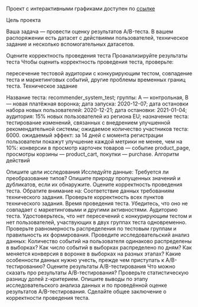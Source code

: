 Проект с интерактивными графиками доступен по [ссылке](https://nbviewer.org/github/UrbanGron/projects/blob/main/yd_final/ab_test/final_ab.ipynb)

Цель проекта

Ваша задача — провести оценку результатов A/B-теста. В вашем распоряжении есть датасет с действиями пользователей, техническое задание и несколько вспомогательных датасетов.

Оцените корректность проведения теста
Проанализируйте результаты теста
Чтобы оценить корректность проведения теста, проверьте:

пересечение тестовой аудитории с конкурирующим тестом,
совпадение теста и маркетинговых событий, другие проблемы временных границ теста.
Техническое задание

Название теста: recommender_system_test;
группы: А — контрольная, B — новая платёжная воронка;
дата запуска: 2020-12-07;
дата остановки набора новых пользователей: 2020-12-21;
дата остановки: 2021-01-04;
аудитория: 15% новых пользователей из региона EU;
назначение теста: тестирование изменений, связанных с внедрением улучшенной рекомендательной системы;
ожидаемое количество участников теста: 6000.
ожидаемый эффект: за 14 дней с момента регистрации пользователи покажут улучшение каждой метрики не менее, чем на 10%:
конверсии в просмотр карточек товаров — событие product_page,
просмотры корзины — product_cart,
покупки — purchase.
Алгоритм действий

Опишите цели исследования
Исследуйте данные:
Требуется ли преобразование типов?
Опишите природу пропущенных значений и дубликатов, если их обнаружите.
Оцените корректность проведения теста. Обратите внимание на:
Соответствие данных требованиям технического задания. Проверьте корректность всех пунктов технического задания.
Время проведения теста. Убедитесь, что оно не совпадает с маркетинговыми и другими активностями.
Аудиторию теста. Удостоверьтесь, что нет пересечений с конкурирующим тестом и нет пользователей, участвующих в двух группах теста одновременно. Проверьте равномерность распределения по тестовым группам и правильность их формирования.
Проведите исследовательский анализ данных:
Количество событий на пользователя одинаково распределены в выборках?
Как число событий в выборках распределено по дням?
Как меняется конверсия в воронке в выборках на разных этапах?
Какие особенности данных нужно учесть, прежде чем приступать к A/B-тестированию?
Оцените результаты A/B-тестирования
Что можно сказать про результаты A/В-тестирования?
Проверьте статистическую разницу долей z-критерием.
Опишите выводы по этапу исследовательского анализа данных и по проведённой оценке результатов A/B-тестирования. Сделайте общее заключение о корректности проведения теста.